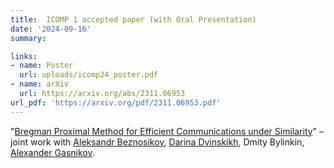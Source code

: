 ```yaml
---
title:  ICOMP 1 accepted paper (with Oral Presentation)
date: '2024-09-16'
summary:

links:
- name: Poster
  url: uploads/icomp24_poster.pdf
- name: arXiv
  url: https://arxiv.org/abs/2311.06953
url_pdf: 'https://arxiv.org/pdf/2311.06953.pdf'
---
```

"[Bregman Proximal Method for Efficient Communications under Similarity](https://arxiv.org/abs/2311.06953)" – joint work with [Aleksandr Beznosikov](https://anbeznosikov.github.io/index.html), [Darina Dvinskikh](https://scholar.google.com/citations?hl=ru&user=TsOXQ-8AAAAJ), Dmity Bylinkin, [Alexander Gasnikov](https://scholar.google.com/citations?user=AmeE8qkAAAAJ).
